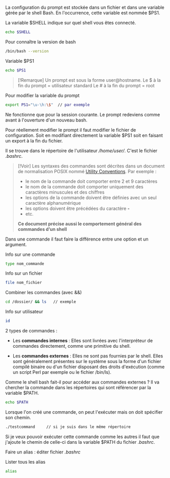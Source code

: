 La configuration du prompt est stockée dans un fichier et dans une variable gérée par le shell Bash. En l'occurrence, cette variable est nommée $PS1.

La variable $SHELL indique sur quel shell vous êtes connecté.
```bash
echo $SHELL
```
Pour connaître la version de bash
```bash
/bin/bash --version
```

Variable $PS1
```bash
echo $PS1
```

>[!Remarque]
>Un prompt est sous la forme user@hostname.
>Le $ à la fin du prompt = utilisateur standard
>Le # à la fin du prompt = root

Pour modifier la variable du prompt
```bash
export PS1="\u-\h:\$"  // par exemple
```
Ne fonctionne que pour la session courante. Le prompt redeviens comme avant à l'ouverture d'un nouveau bash.

Pour réellement modifier le prompt il faut modifier le fichier de configuration.
Soit en modifiant directement la variable $PS1 soit en faisant un export à la fin du fichier.

Il se trouve dans le répertoire de l'utilisateur */home/user/*. C'est le fichier *.bashrc*.

>[!Voir]
>Les syntaxes des commandes sont décrites dans un document de normalisation POSIX nommé [Utility Conventions](https://pubs.opengroup.org/onlinepubs/9699919799/basedefs/V1_chap12.html). Par exemple :
>- le nom de la commande doit comporter entre 2 et 9 caractères 
>- le nom de la commande doit comporter uniquement des caractères minuscules et des chiffres 
>- les options de la commande doivent être définies avec un seul caractère alphanumérique 
>- les options doivent être précédées du caractère **-** 
>- etc.
>
>**Ce document précise aussi le comportement général des commandes d’un shell**

Dans une commande il faut faire la différence entre une option et un argument.

Info sur une commande
```bash
type nom_commande
```

Info sur un fichier
```bash
file nom_fichier
```

Combiner les commandes (avec &&)
```bash
cd /dossier/ && ls   // exemple
```

Info sur utilisateur
```bash
id
```

2 types de commandes :

- Les **commandes internes** : Elles sont livrées avec l'interpréteur de commandes directement, comme une primitive du shell. 

- Les **commandes externes** : Elles ne sont pas fournies par le shell. Elles sont généralement présentes sur le système sous la forme d'un fichier compilé binaire ou d'un fichier disposant des droits d'exécution (comme un script Perl par exemple ou le fichier /bin/ls).

Comme le shell bash fait-il pour accéder aux commandes externes ?
Il va chercher la commande dans les répertoires qui sont référencer par la variable $PATH.
```bash
echo $PATH
```

Lorsque l'on créé une commande, on peut l'exécuter mais on doit spécifier son chemin.
```bash
./testcommand     // si je suis dans le même répertoire
```

Si je veux pouvoir exécuter cette commande comme les autres il faut que j'ajoute le chemin de celle-ci dans la variable $PATH du fichier *.bashrc*.

Faire un alias : éditer fichier *.bashrc*

Lister tous les alias
```bash
alias
```

